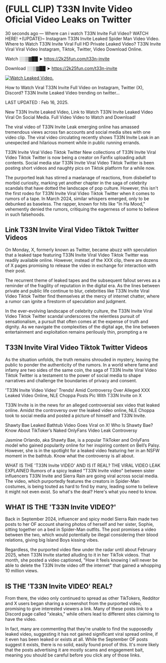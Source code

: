 # (FULL CLIP) T33N Invite Video Oficial Video Leaks on Twitter

30 seconds ago — Where can i watch T33N Invite Full Video? WATCH HERE! +(UPDATE)~ Instagram T33N Invite Leaked Spider Man Video Video. Where to Watch T33N Invite Viral Full HD Private Leaked Video? T33N Invite Viral Viral Video Instagram, Tiktok, Twitter, Video Download Online.

Watch ░░▒▓██ ➤ https://2k25fun.com/t33n-invite

Download ░░▒▓██ ➤ https://2k25fun.com/t33n-invite

[![Watch Leaked Video.](https://miro.medium.com/v2/resize:fit:828/format:webp/1*cilzJN44JGOrTw9NJCrNHA.gif "Watch Leaked Video")](https://2k25fun.com/t33n-invite)

How to Watch Viral T33N Invite Full Video on Instagram, Twitter (X), Discord? T33N Invite Leaked Video trending on twitter...

LAST UPDATED : Feb 16, 2025.

New T33N Invite Leaked Video, Link to Watch T33N Invite Leaked Video Viral On Social Media. Full Video Video to Watch and Download!

The viral video of T33N Invite Leak emerging online has amassed tremendous views across fan accounts and social media sites with one video clip. The viral video circulating recently shows T33N Invite Leak in an unexpected and hilarious moment while in public running errands.

T33N Invite Viral Video Tiktok Twitter New collections of T33N Invite Viral Video Tiktok Twitter is now being a creator on Fanfix uploading adult contents. Social media star T33N Invite Viral Video Tiktok Twitter is been posting short videos and naughty pics on Tiktok platform for a while now.

The purported leak has stirred a maelanage of reactions, from disbelief to morbid curiosity, marking yet another chapter in the saga of celebrity scandals that have dotted the landscape of pop culture. However, this isn't the first rodeo for T33N Invite Viral Video Tiktok Twitter when it comes to rumors of a tape. In March 2024, similar whispers emerged, only to be debunked as baseless. The rapper, known for hits like "In Ha Mood," vehemently denied the rumors, critiquing the eagerness of some to believe in such falsehoods.

## Link T33N Invite Viral Video Tiktok Twitter Videos

On Monday, X, formerly known as Twitter, became abuzz with speculation that a leaked tape featuring T33N Invite Viral Video Tiktok Twitter was readily available online. However, instead of the XXX clip, there are dozens of X pages promising to release the video in exchange for interaction with their post.

The recurrent theme of leaked tapes and the subsequent fallout serves as a reminder of the fragility of reputation in the digital era. As the lines between private and public life continue to blur, celebrities like T33N Invite Viral Video Tiktok Twitter find themselves at the mercy of internet chatter, where a rumor can ignite a firestorm of speculation and judgment.

In the ever-evolving landscape of celebrity culture, the T33N Invite Viral Video Tiktok Twitter scandal underscores the relentless pursuit of sensationalism, a pursuit that often comes at the expense of truth and dignity. As we navigate the complexities of the digital age, the line between entertainment and exploitation remains perilously thin, prompting a re

##  T33N Invite Viral Video Tiktok Twitter Videos

As the situation unfolds, the truth remains shrouded in mystery, leaving the public to ponder the authenticity of the rumors. In a world where fame and infamy are two sides of the same coin, the saga of T33N Invite Viral Video Tiktok Twitter is a testament to the power of social media to shape narratives and challenge the boundaries of privacy and consent.

'T33N Invite Video Video' Trends! Amid Controversy Over Alleged XXX Leaked Video Online, NLE Choppa Posts Pic With T33N Invite on X

T33N Invite is in the news for an alleged controversial sex video that leaked online. Amidst the controversy over the leaked video online, NLE Choppa took to social media and posted a picture of himself and T33N Invite.

Shawty Bae Leaked Bathtub Video Goes Viral on X! Who Is Shawty Bae? Know About TikToker’s Naked OnlyFans Video Leak Controversy

Jasmine Orlando, aka Shawty Bae, is a popular TikToker and OnlyFans model who gained popularity online for her inspiring content on Bell’s Palsy. However, she is in the spotlight for a leaked video featuring her in an NSFW moment in the bathtub. Know what the controversy is all about.

WHAT IS THE 'T33N Invite VIDEO' AND IS IT REAL? THE VIRAL VIDEO LEAK EXPLAINED Rumors of a spicy leaked "T33N Invite video" between sister influencers T33N Invite and Sierra Rain are going viral across social media. The video, which purportedly features the creators in Spider-Man costumes, is being touted as hard to find by many, leading some to believe it might not even exist. So what's the deal? Here's what you need to know.

## WHAT IS THE 'T33N Invite VIDEO?'

Back in September 2024, influencer and spicy model Sierra Rain made two posts to her OF account sharing photos of herself and her sister, Sophie, sitting together on a bed in Spider-Man outfits. The post promises a video between the two, which would potentially be illegal considering their blood relations, giving big Island Boys kissing vibes.

Regardless, the purported video flew under the radar until about February 2025, when T33N Invite started alluding to it in her TikTok videos. That month, she posted a video captioned, "How it feels knowing I will never be able to delete the T33N Invite video off the internet" that gained a whopping 10 million views.

## IS THE 'T33N Invite VIDEO' REAL?

From there, the video only continued to spread as other TikTokers, Redditor and X users began sharing a screenshot from the purported video, promising to give interested viewers a link. Many of these posts link to a Discord page called "xleaks," while others lead to different sites claiming to have the video.

In fact, many are commenting that they're unable to find the supposedly leaked video, suggesting it has not gained significant viral spread online, if it even has been leaked or exists at all. While the September OF posts suggest it exists, there is no solid, easily found proof of this. It's more likely that the posts advertising it are mostly scams and engagement bait, meaning you should be careful before you click any of those links.